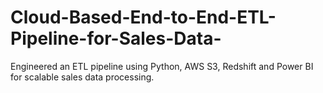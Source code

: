 # Cloud-Based-End-to-End-ETL-Pipeline-for-Sales-Data-
Engineered an ETL pipeline using Python, AWS S3, Redshift and Power BI for scalable sales data processing. 
